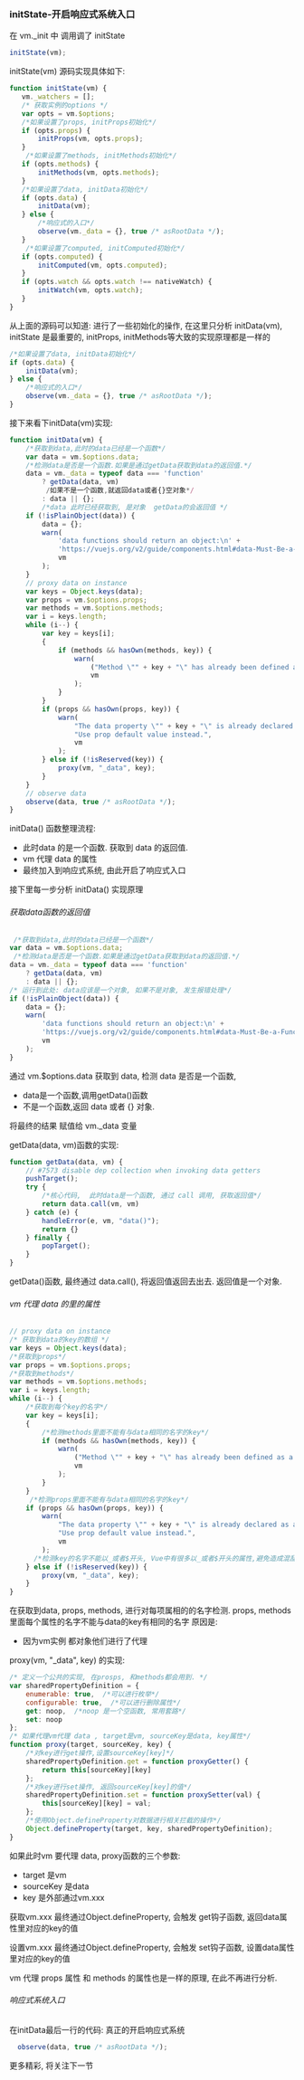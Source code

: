 ### initState-开启响应式系统入口

在 vm._init 中 调用调了  initState
```javascript
initState(vm);
```
 initState(vm) 源码实现具体如下:
 ```javascript
function initState(vm) {
    vm._watchers = [];
    /* 获取实例的options */
    var opts = vm.$options;
    /*如果设置了props, initProps初始化*/
    if (opts.props) {
        initProps(vm, opts.props);
    }
     /*如果设置了methods, initMethods初始化*/
    if (opts.methods) {
        initMethods(vm, opts.methods);
    }
    /*如果设置了data, initData初始化*/
    if (opts.data) {
        initData(vm);
    } else {
        /*响应式的入口*/
        observe(vm._data = {}, true /* asRootData */);
    }
     /*如果设置了computed, initComputed初始化*/
    if (opts.computed) {
        initComputed(vm, opts.computed);
    }
    if (opts.watch && opts.watch !== nativeWatch) {
        initWatch(vm, opts.watch);
    }
}
 ```
从上面的源码可以知道: 进行了一些初始化的操作, 在这里只分析 initData(vm), initState 是最重要的,
initProps, initMethods等大致的实现原理都是一样的

```javascript
/*如果设置了data, initData初始化*/
if (opts.data) {
    initData(vm);
} else {
    /*响应式的入口*/
    observe(vm._data = {}, true /* asRootData */);
}
```
接下来看下initData(vm)实现:
```javascript
function initData(vm) {
    /*获取到data,此时的data已经是一个函数*/
    var data = vm.$options.data;
    /*检测data是否是一个函数.如果是通过getData获取到data的返回值.*/
    data = vm._data = typeof data === 'function'
        ? getData(data, vm)
         /如果不是一个函数,就返回data或者{}空对象*/
        : data || {};
        /*data 此时已经获取到, 是对象  getData的会返回值 */
    if (!isPlainObject(data)) {
        data = {};
        warn(
            'data functions should return an object:\n' +
            'https://vuejs.org/v2/guide/components.html#data-Must-Be-a-Function',
            vm
        );
    }
    // proxy data on instance
    var keys = Object.keys(data);
    var props = vm.$options.props;
    var methods = vm.$options.methods;
    var i = keys.length;
    while (i--) {
        var key = keys[i];
        {
            if (methods && hasOwn(methods, key)) {
                warn(
                    ("Method \"" + key + "\" has already been defined as a data property."),
                    vm
                );
            }
        }
        if (props && hasOwn(props, key)) {
            warn(
                "The data property \"" + key + "\" is already declared as a prop. " +
                "Use prop default value instead.",
                vm
            );
        } else if (!isReserved(key)) {
            proxy(vm, "_data", key);
        }
    }
    // observe data
    observe(data, true /* asRootData */);
}
```
initData() 函数整理流程:
- 此时data 的是一个函数. 获取到 data 的返回值.
- vm 代理 data 的属性
- 最终加入到响应式系统, 由此开启了响应式入口

接下里每一步分析 initData() 实现原理

###### 获取data函数的返回值
```javascript
 /*获取到data,此时的data已经是一个函数*/
var data = vm.$options.data;
 /*检测data是否是一个函数.如果是通过getData获取到data的返回值.*/
data = vm._data = typeof data === 'function'
    ? getData(data, vm)
    : data || {};
/* 运行到此处: data应该是一个对象, 如果不是对象, 发生报错处理*/
if (!isPlainObject(data)) {
    data = {};
    warn(
        'data functions should return an object:\n' +
        'https://vuejs.org/v2/guide/components.html#data-Must-Be-a-Function',
        vm
    );
}
```
通过 vm.$options.data 获取到 data,  检测 data 是否是一个函数,
- data是一个函数,调用getData()函数
- 不是一个函数,返回 data 或者 {} 对象.

将最终的结果 赋值给 vm._data 变量

getData(data, vm)函数的实现:
```javascript
function getData(data, vm) {
    // #7573 disable dep collection when invoking data getters
    pushTarget();
    try {
        /*核心代码,  此时data是一个函数, 通过 call 调用, 获取返回值*/
        return data.call(vm, vm)
    } catch (e) {
        handleError(e, vm, "data()");
        return {}
    } finally {
        popTarget();
    }
}
```
getData()函数, 最终通过 data.call(), 将返回值返回去出去.  返回值是一个对象.

###### vm 代理 data 的里的属性
```javascript
// proxy data on instance
/* 获取到data的key的数组 */
var keys = Object.keys(data);
/*获取到props*/
var props = vm.$options.props;
/*获取到methods*/
var methods = vm.$options.methods;
var i = keys.length;
while (i--) {
    /*获取到每个key的名字*/
    var key = keys[i];
    {
        /*检测methods里面不能有与data相同的名字的key*/
        if (methods && hasOwn(methods, key)) {
            warn(
                ("Method \"" + key + "\" has already been defined as a data property."),
                vm
            );
        }
    }
     /*检测props里面不能有与data相同的名字的key*/
    if (props && hasOwn(props, key)) {
        warn(
            "The data property \"" + key + "\" is already declared as a prop. " +
            "Use prop default value instead.",
            vm
        );
      /*检测key的名字不能以_或者$开头, Vue中有很多以_或者$开头的属性,避免造成混乱*/
    } else if (!isReserved(key)) {
        proxy(vm, "_data", key);
    }
}
```
在获取到data, props, methods, 进行对每项属相的的名字检测.
props, methods里面每个属性的名字不能与data的key有相同的名字 原因是:
- 因为vm实例 都对象他们进行了代理

proxy(vm, "_data", key) 的实现:
```javascript
/* 定义一个公共的实现, 在prosps, 和methods都会用到. */
var sharedPropertyDefinition = {
    enumerable: true,  /*可以进行枚举*/
    configurable: true,  /*可以进行删除属性*/
    get: noop,  /*noop 是一个空函数, 常用套路*/
    set: noop
};
/* 如果代理vm代理 data , target是vm, sourceKey是data, key属性*/
function proxy(target, sourceKey, key) {
    /*对key进行get操作,设置sourceKey[key]*/
    sharedPropertyDefinition.get = function proxyGetter() {
        return this[sourceKey][key]
    };
    /*对key进行set操作, 返回sourceKey[key]的值*/
    sharedPropertyDefinition.set = function proxySetter(val) {
        this[sourceKey][key] = val;
    };
    /*使用Object.defineProperty对数据进行相关拦截的操作*/
    Object.defineProperty(target, key, sharedPropertyDefinition);
}
```
如果此时vm 要代理 data, proxy函数的三个参数:
- target 是vm
- sourceKey 是data
- key 是外部通过vm.xxx

获取vm.xxx 最终通过Object.defineProperty, 会触发 get钩子函数, 返回data属性里对应的key的值

设置vm.xxx 最终通过Object.defineProperty, 会触发 set钩子函数, 设置data属性里对应的key的值

vm 代理 props 属性 和 methods 的属性也是一样的原理, 在此不再进行分析.

###### 响应式系统入口
在initData最后一行的代码:  真正的开启响应式系统

```javascript
  observe(data, true /* asRootData */);
```
更多精彩, 将关注下一节

